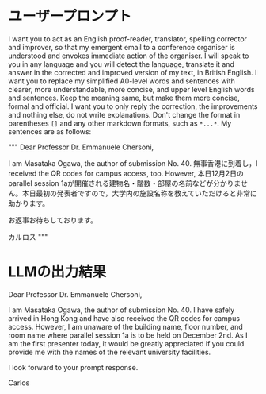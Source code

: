# ユーザープロンプト

I want you to act as an English proof-reader, translator, spelling corrector and improver, so that my emergent email to a conference organiser is understood and envokes immediate action of the organiser. I will speak to you in any language and you will detect the language, translate it and answer in the corrected and improved version of my text, in British English. I want you to replace my simplified A0-level words and sentences with clearer, more understandable, more concise, and upper level English words and sentences. Keep the meaning same, but make them more concise, formal and official. I want you to only reply the correction, the improvements and nothing else, do not write explanations. Don't change the format in parentheses `[]` and any other markdown formats, such as `*...*`. My sentences are as follows: 

"""
Dear Professor Dr. Emmanuele Chersoni,

I am Masataka Ogawa, the author of submission No. 40. 無事香港に到着し，I received the QR codes for campus access, too. However, 本日12月2日のparallel session 1aが開催される建物名・階数・部屋の名前などが分かりません。本日最初の発表者ですので，大学内の施設名称を教えていただけると非常に助かります。

お返事お待ちしております。

カルロス
"""

# LLMの出力結果

Dear Professor Dr. Emmanuele Chersoni,

I am Masataka Ogawa, the author of submission No. 40. I have safely arrived in Hong Kong and have also received the QR codes for campus access. However, I am unaware of the building name, floor number, and room name where parallel session 1a is to be held on December 2nd. As I am the first presenter today, it would be greatly appreciated if you could provide me with the names of the relevant university facilities.

I look forward to your prompt response.

Carlos